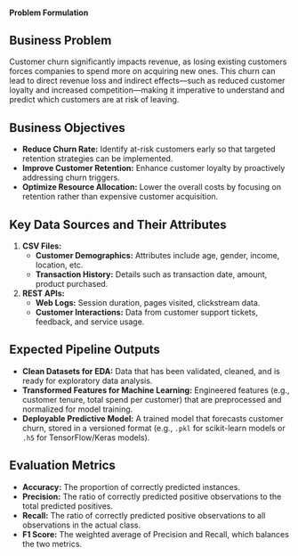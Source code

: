 #### Problem Formulation ####

## Business Problem
Customer churn significantly impacts revenue, as losing existing customers forces companies to spend more on acquiring new ones. This churn can lead to direct revenue loss and indirect effects—such as reduced customer loyalty and increased competition—making it imperative to understand and predict which customers are at risk of leaving.

## Business Objectives
- **Reduce Churn Rate:** Identify at-risk customers early so that targeted retention strategies can be implemented.
- **Improve Customer Retention:** Enhance customer loyalty by proactively addressing churn triggers.
- **Optimize Resource Allocation:** Lower the overall costs by focusing on retention rather than expensive customer acquisition.

## Key Data Sources and Their Attributes
1. **CSV Files:**
   - **Customer Demographics:** Attributes include age, gender, income, location, etc.
   - **Transaction History:** Details such as transaction date, amount, product purchased.
2. **REST APIs:**
   - **Web Logs:** Session duration, pages visited, clickstream data.
   - **Customer Interactions:** Data from customer support tickets, feedback, and service usage.

## Expected Pipeline Outputs
- **Clean Datasets for EDA:** Data that has been validated, cleaned, and is ready for exploratory data analysis.
- **Transformed Features for Machine Learning:** Engineered features (e.g., customer tenure, total spend per customer) that are preprocessed and normalized for model training.
- **Deployable Predictive Model:** A trained model that forecasts customer churn, stored in a versioned format (e.g., `.pkl` for scikit-learn models or `.h5` for TensorFlow/Keras models).

## Evaluation Metrics
- **Accuracy:** The proportion of correctly predicted instances.
- **Precision:** The ratio of correctly predicted positive observations to the total predicted positives.
- **Recall:** The ratio of correctly predicted positive observations to all observations in the actual class.
- **F1 Score:** The weighted average of Precision and Recall, which balances the two metrics.